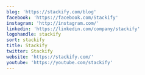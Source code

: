 ```yaml
---
blog: 'https://stackify.com/blog'
facebook: 'https://facebook.com/Stackify'
instagram: 'http://instagram.com/'
linkedin: 'https://linkedin.com/company/stackify'
logohandle: stackify
sort: stackify
title: Stackify
twitter: Stackify
website: 'https://stackify.com/'
youtube: 'https://youtube.com/stackify'
---
```

